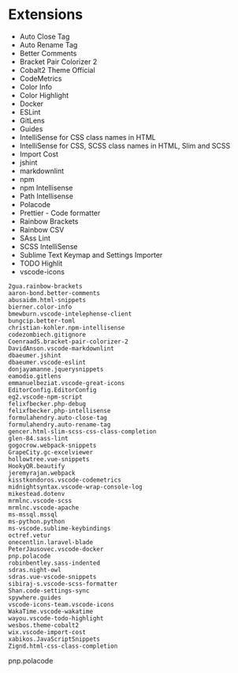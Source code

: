 # Extensions

- Auto Close Tag
- Auto Rename Tag
- Better Comments
- Bracket Pair Colorizer 2
- Cobalt2 Theme Official
- CodeMetrics
- Color Info
- Color Highlight
- Docker
- ESLint
- GitLens
- Guides
- IntelliSense for CSS class names in HTML
- IntelliSense for CSS, SCSS class names in HTML, Slim and SCSS
- Import Cost
- jshint
- markdownlint
- npm
- npm Intellisense
- Path Intellisense
- Polacode
- Prettier - Code formatter
- Rainbow Brackets
- Rainbow CSV
- SAss Lint
- SCSS IntelliSense
- Sublime Text Keymap and Settings Importer
- TODO Highlit
- vscode-icons


```
2gua.rainbow-brackets
aaron-bond.better-comments
abusaidm.html-snippets
bierner.color-info
bmewburn.vscode-intelephense-client
bungcip.better-toml
christian-kohler.npm-intellisense
codezombiech.gitignore
CoenraadS.bracket-pair-colorizer-2
DavidAnson.vscode-markdownlint
dbaeumer.jshint
dbaeumer.vscode-eslint
donjayamanne.jquerysnippets
eamodio.gitlens
emmanuelbeziat.vscode-great-icons
EditorConfig.EditorConfig
eg2.vscode-npm-script
felixfbecker.php-debug
felixfbecker.php-intellisense
formulahendry.auto-close-tag
formulahendry.auto-rename-tag
gencer.html-slim-scss-css-class-completion
glen-84.sass-lint
gogocrow.webpack-snippets
GrapeCity.gc-excelviewer
hollowtree.vue-snippets
HookyQR.beautify
jeremyrajan.webpack
kisstkondoros.vscode-codemetrics
midnightsyntax.vscode-wrap-console-log
mikestead.dotenv
mrmlnc.vscode-scss
mrmlnc.vscode-apache
ms-mssql.mssql
ms-python.python
ms-vscode.sublime-keybindings
octref.vetur
onecentlin.laravel-blade
PeterJausovec.vscode-docker
pnp.polacode
robinbentley.sass-indented
sdras.night-owl
sdras.vue-vscode-snippets
sibiraj-s.vscode-scss-formatter
Shan.code-settings-sync
spywhere.guides
vscode-icons-team.vscode-icons
WakaTime.vscode-wakatime
wayou.vscode-todo-highlight
wesbos.theme-cobalt2
wix.vscode-import-cost
xabikos.JavaScriptSnippets
Zignd.html-css-class-completion
```
pnp.polacode
